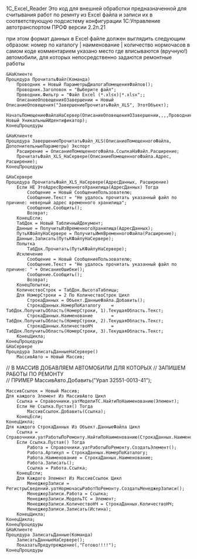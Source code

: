 1C_Excel_Reader
Это код для внешней обработки предназначенной для считывания работ по ремнту из Excel файла 
и записи их в соответствующую подсистему конфигурации 1С:Управление автотранспортом ПРОФ версии 2.2п.21

при этом формат данных в Excel файле должен выглядить следующим образом:
 номер по каталогу | наименование | количество нормочасов 
в самом коде комментарием указано место где вписываются (вручную!) автомобили,
для которых непосредственно задаются ремонтные работы



	&НаКлиенте
	Процедура ПрочитатьФайл(Команда)
		Проводник = Новый ПараметрыДиалогаПомещенияФайлов();
		Проводник.Заголовок = "Выберите файл"; 	
		Проводник.Фильтр = "Файл Excel (*.xlsx)|*.xlsx";;
		ОписаниеОповещенияОЗавершении = Новый ОписаниеОповещения("ЗавершениеПрочитатьФайл_XLS", ЭтотОбъект);	
		НачатьПомещениеФайлаНаСервер(ОписаниеОповещенияОЗавершении,,,,Проводник, Новый УникальныйИдентификатор);
	КонецПроцедуры

	&НаКлиенте
	Процедура ЗавершениеПрочитатьФайл_XLS(ОписаниеПомещенногоФайла, ДополнительныеПараметры) Экспорт
		Расширение = ОписаниеПомещенногоФайла.СсылкаНаФайл.Расширение;
		ПрочитатьФайл_XLS_НаСервере(ОписаниеПомещенногоФайла.Адрес, Расширение);
	КонецПроцедуры

	&НаСервере
	Процедура ПрочитатьФайл_XLS_НаСервере(АдресДанных, Расширение)
		Если НЕ ЭтоАдресВременногоХранилища(АдресДанных) Тогда
			Сообщение = Новый СообщениеПользователю;
			Сообщение.Текст = "Не удалось прочитать указанный файл по причине: неверный адрес временного хранилища";
			Сообщение.Сообщить();  
			Возврат;	
		КонецЕсли;
		ТабДок = Новый ТабличныйДокумент;  
		Данные = ПолучитьИзВременногоХранилища(АдресДанных);
		ПутьКФайлуНаСервере = ПолучитьИмяВременногоФайла(Расширение);
		Данные.Записать(ПутьКФайлуНаСервере);	
		Попытка
			ТабДок.Прочитать(ПутьКФайлуНаСервере);
		Исключение
			Сообщение = Новый СообщениеПользователю;
			Сообщение.Текст = "Не удалось прочитать указанный файл по причине: " + ОписаниеОшибки();
			Сообщение.Сообщить();  
			Возврат;
		КонецПопытки;
		КоличествоСтрок = ТабДок.ВысотаТаблицы;
		Для НомерСтроки = 2 По КоличествоСтрок Цикл
			СтрокаДанных = Объект.ДанныеФайла.Добавить();
			СтрокаДанных.НомерПоКаталогу 	= ТабДок.ПолучитьОбласть(НомерСтроки, 1).ТекущаяОбласть.Текст;
			СтрокаДанных.Наименование 		= ТабДок.ПолучитьОбласть(НомерСтроки, 2).ТекущаяОбласть.Текст;
			СтрокаДанных.КоличествоНЧ 		= ТабДок.ПолучитьОбласть(НомерСтроки, 3).ТекущаяОбласть.Текст;
		КонецЦикла;
	КонецПроцедуры
	&НаСервере
	Процедура ЗаписатьДанныеНаСервере() 
		МассивАвто = Новый Массив;
	
// В МАССИВ ДОБАВЛЯЕМ АВТОМОБИЛИ ДЛЯ КОТОРЫХ 
// ЗАПИШЕМ РАБОТЫ ПО РЕМОНТУ  
// ПРИМЕР МассивАвто.Добавить("Урал 32551-0013-41");
		
	МассивСсылок = Новый Массив;
	Для каждого Элемент Из МассивАвто Цикл
		Ссылка = Справочники.уатМоделиТС.НайтиПоНаименованию(Элемент);  	
		Если Не Ссылка.Пустая() Тогда
			МассивСсылок.Добавить(Ссылка);
		КонецЕсли;
	КонецЦикла;
	Для каждого СтрокаДанных Из Объект.ДанныеФайла Цикл 
		Ссылка = Справочники.уатРаботыПоРемонту.НайтиПоНаименованию(СтрокаДанных.Наименование);
		Если Ссылка.Пустая() Тогда
			Работа = Справочники.уатРаботыПоРемонту.СоздатьЭлемент();
			Работа.Артикул = СтрокаДанных.НомерПоКаталогу;
			Работа.Наименование = СтрокаДанных.Наименование;
			Работа.Записать();
			Ссылка = Работа.Ссылка;
		КонецЕсли;
		Для Каждого Элемент Из МассивСсылок Цикл
			МенеджерЗаписи = РегистрыСведений.уатНормочасыРаботПоРемонту.СоздатьМенеджерЗаписи();
			МенеджерЗаписи.Работа = Ссылка;
			МенеджерЗаписи.МодельТС = Элемент; 
			МенеджерЗаписи.КоличествоНЧ = СтрокаДанных.КоличествоНЧ;
			МенеджерЗаписи.Записать(Истина);
		КонецЦикла;
	КонецЦикла;		
	КонецПроцедуры
	&НаКлиенте
	Процедура ЗаписатьДанные(Команда)
		ЗаписатьДанныеНаСервере();
		ПоказатьПредупреждение(,"Готово!!!!");
	КонецПроцедуры

